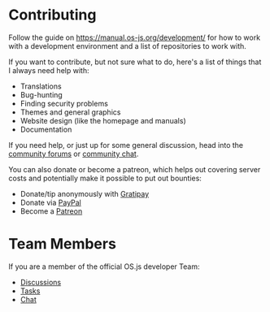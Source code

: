 # Contributing

Follow the guide on https://manual.os-js.org/development/ for how to work with a development environment and a list of repositories to work with.

If you want to contribute, but not sure what to do, here's a list of things that I always need help with:

* Translations
* Bug-hunting
* Finding security problems
* Themes and general graphics
* Website design (like the homepage and manuals)
* Documentation

If you need help, or just up for some general discussion, head into the [community forums](https://community.os-js.org/) or [community chat](https://gitter.im/os-js/OS.js).

You can also donate or become a patreon, which helps out covering server costs and potentially make it possible to put out bounties:

* Donate/tip anonymously with [Gratipay](https://gratipay.com/os-js/)
* Donate via [PayPal](https://www.paypal.com/cgi-bin/webscr?cmd=_donations&business=andersevenrud%40gmail%2ecom&lc=NO&currency_code=USD&bn=PP%2dDonationsBF%3abtn_donate_SM%2egif%3aNonHosted)
* Become a [Patreon](https://www.patreon.com/user?u=2978551&ty=h&u=2978551)

# Team Members

If you are a member of the official OS.js developer Team:

* [Discussions](http://community.os-js.org/c/team)
* [Tasks](https://trello.com/osjs)
* [Chat](https://gitter.im/os-js/OS.js/teams)
